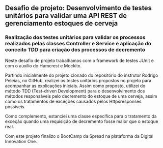 <h2>Desafio de projeto: Desenvolvimento de testes unitários para validar uma API REST de gerenciamento estoques de cerveja</h2>

<h3>Realização dos testes unitários para validar os processos realizados pelas classes Controller e Service e aplicação do conceito TDD para criação dos
processos de decremento</h3>

Neste desafio de projeto trabalhamos com o framework de testes JUnit e com o auxílio do Hamcrest e Mockito.

Partindo inicialmente do projeto clonado do repositório do instrutor Rodrigo Peleias, no GitHub, realizei os testes unitários
propostos no projeto para acompanhar as explicações iniciais.
Assim como proposto, utilizei do método TDD (Test-driven Development) para o desenvolvimento dos métodos
responsáveis pelo decremento  do estoque de uma cerveja, assim como os tratamentos de exceções  causados
pelos Httpsresponses possíveis.

Como complemento, estanciei uma classe específica para o tratamento da exceção quando uma requisição de
decremento fosse maior que o estoque real.

Com este projeto finalizo o BootCamp da Spread na plataforma da Digital Innovation One.